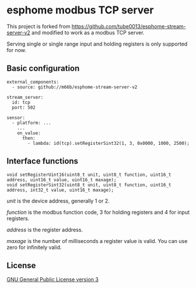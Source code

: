 # esphome modbus TCP server

This project is forked from https://github.com/tube0013/esphome-stream-server-v2 and modified to work as a modbus TCP server.

Serving single or single range input and holding registers is only supported for now.

Basic configuration
-------------------


```
external_components:
  - source: github://m66b/esphome-stream-server-v2

stream_server:
  id: tcp
  port: 502

sensor:
  - platform: ...
    ...
    on_value:
      then:
        - lambda: id(tcp).setRegisterSint32(1, 3, 0x0000, 1000, 2500);
```

Interface functions
-------------------

```
void setRegisterUint16(uint8_t unit, uint8_t function, uint16_t address, uint16_t value, uint16_t maxage);
void setRegisterSint32(uint8_t unit, uint8_t function, uint16_t address, int32_t value, uint16_t maxage);
```

*unit* is the device address, generally 1 or 2.

*function* is the modbus function code, 3 for holding registers and 4 for input registers.

*address* is the register address.

*maxage* is the number of milliseconds a register value is valid. You can use zero for infinitely valid.

License
-------

[GNU General Public License version 3](https://github.com/M66B/esphome-stream-server-v2/blob/main/LICENSE.txt)
